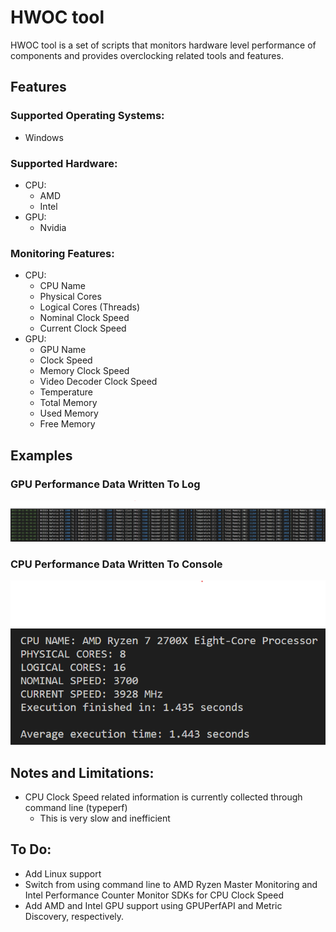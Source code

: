 # HWOC tool
HWOC tool is a set of scripts that monitors hardware level performance of components and provides overclocking related tools and features.

## Features
### Supported Operating Systems:
- Windows
### Supported Hardware:
- CPU:
  - AMD
  - Intel 
- GPU:
  - Nvidia
### Monitoring Features:
- CPU:
  - CPU Name
  - Physical Cores
  - Logical Cores (Threads)
  - Nominal Clock Speed
  - Current Clock Speed
- GPU:
  - GPU Name
  - Clock Speed
  - Memory Clock Speed
  - Video Decoder Clock Speed
  - Temperature
  - Total Memory
  - Used Memory
  - Free Memory
## Examples
### GPU Performance Data Written To Log
![box](examples/nvml_test_log_example.png)
### CPU Performance Data Written To Console
![box](examples/hwoc_tool_cpu_example.png)
## Notes and Limitations:
- CPU Clock Speed related information is currently collected through command line (typeperf)
  - This is very slow and inefficient
## To Do:
- Add Linux support
- Switch from using command line to AMD Ryzen Master Monitoring and Intel Performance Counter Monitor SDKs for CPU Clock Speed
- Add AMD and Intel GPU support using GPUPerfAPI and Metric Discovery, respectively.
